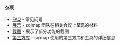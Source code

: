 #### 杂项
* [FAQ](./FAQ.html) - 常见问题
* [展示](./Presentations.html) - sqlmap 团队在相关会议上呈现的材料
* [截图](./Screenshots.html) - 展示了部分功能的截图
* [第三方库](./Third-party-libraries.html) - sqlmap 使用的第三方库和工具的详细信息
